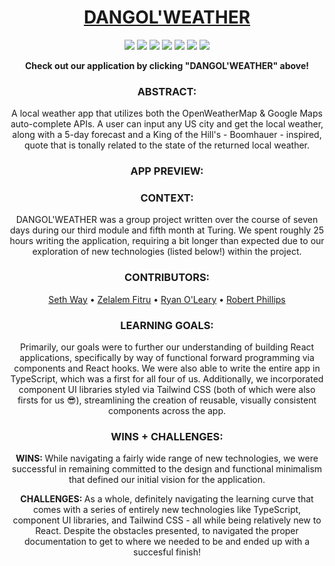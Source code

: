 <h1 align="center">
  <a href="https://dangol-weather.vercel.app">DANGOL'WEATHER</a>
</h1>

<p align="center">
  <img src="https://img.shields.io/badge/React-20232A?style=for-the-badge&logo=react&logoColor=61DAFB" />
  <img src="https://img.shields.io/badge/React_Router-CA4245?style=for-the-badge&logo=react-router&logoColor=white" />
  <img src="https://img.shields.io/badge/TypeScript-3178C6.svg?style=for-the-badge&logo=TypeScript&logoColor=white" />
  <img src="https://img.shields.io/badge/JavaScript-F7DF1E?style=for-the-badge&logo=javascript&logoColor=black" />
  <img src="https://img.shields.io/badge/Vite-646CFF.svg?style=for-the-badge&logo=Vite&logoColor=white" />
  <img src="https://img.shields.io/badge/Tailwind%20CSS-06B6D4.svg?style=for-the-badge&logo=Tailwind-CSS&logoColor=white" />
  <img src="https://img.shields.io/badge/Cypress-17202C?style=for-the-badge&logo=cypress&logoColor=white" />
</p>


<div align="center">
  <strong>Check out our application by clicking "DANGOL'WEATHER" above!</strong>
</div>

### <div align="center">ABSTRACT:</div>
[//]: <> (Briefly describe what you built and its features. What problem is the app solving? How does this application solve that problem?)
<div align="center">A local weather app that utilizes both the OpenWeatherMap & Google Maps auto-complete APIs. A user can input any US city and get the local weather, along with a 5-day forecast and a King of the Hill's - Boomhauer - inspired, quote that is tonally related to the state of the returned local weather.</div>

### <div align="center">APP PREVIEW:</div>
[//]: <> (Provide ONE gif or screenshot of your application - choose the "coolest" piece of functionality to show off.)

### <div align="center">CONTEXT:</div>
<div align="center">DANGOL'WEATHER was a group project written over the course of seven days during our third module and fifth month at Turing. We spent roughly 25 hours writing the application, requiring a bit longer than expected due to our exploration of new technologies (listed below!) within the project.</div>

### <div align="center">CONTRIBUTORS:</div>
<div align="center">
  <a href="https://github.com/seth-way">Seth Way</a> • 
  <a href="https://github.com/ZTFitru">Zelalem Fitru</a> • 
  <a href="https://github.com/ROlearyPro">Ryan O'Leary</a> • 
  <a href="https://github.com/robert-phillips33">Robert Phillips</a>
</div>

### <div align="center">LEARNING GOALS:</div>
<div align="center">Primarily, our goals were to further our understanding of building React applications, specifically by way of functional forward programming via components and React hooks. We were also able to write the entire app in TypeScript, which was a first for all four of us. Additionally, we incorporated component UI libraries styled via Tailwind CSS (both of which were also firsts for us 😎), streamlining the creation of reusable, visually consistent components across the app.</div>

### <div align="center">WINS + CHALLENGES:</div>
[//]: <> (What are 2-3 wins you have from this project? What were some challenges you faced - and how did you get over them?)
<div align="center">
  <p><strong>WINS: </strong>While navigating a fairly wide range of new technologies, we were successful in remaining committed to the design and functional minimalism that defined our initial vision for the application.</p>

  <p><strong>CHALLENGES: </strong>As a whole, definitely navigating the learning curve that comes with a series of entirely new technologies like TypeScript, component UI libraries, and Tailwind CSS - all while being relatively new to React. Despite the obstacles presented, to navigated the proper documentation to get to where we needed to be and ended up with a succesful finish!</p>
</div>

